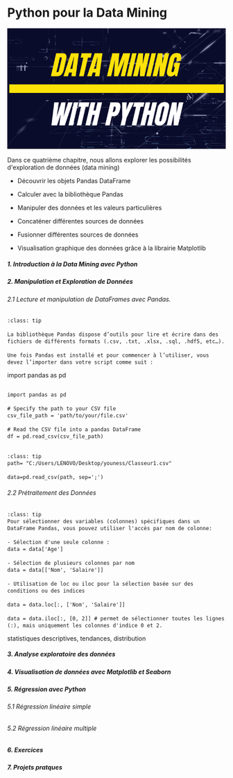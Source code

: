 # Python pour la Data Mining 

![Drag Racing](datamining.png)


Dans ce quatrième chapitre, nous allons explorer les possibilités d'exploration de données (data mining)

- Découvrir les objets Pandas DataFrame

- Calculer avec la bibliothèque Pandas

- Manipuler des données et les valeurs particulières

- Concaténer différentes sources de données

- Fusionner différentes sources de données

- Visualisation graphique des données grâce à la librairie Matplotlib

##### 1. Introduction à la Data Mining avec Python

##### 2.  Manipulation et Exploration de Données

###### 2.1 Lecture et manipulation de DataFrames avec Pandas.

```{admonition} <font color='blue'>Pandas</font>
:class: tip

La bibliothèque Pandas dispose d’outils pour lire et écrire dans des fichiers de différents formats (.csv, .txt, .xlsx, .sql, .hdf5, etc…).

Une fois Pandas est installé et pour commencer à l’utiliser, vous devez l’importer dans votre script comme suit :

```
import pandas as pd
```
```

```
import pandas as pd

# Specify the path to your CSV file
csv_file_path = 'path/to/your/file.csv'

# Read the CSV file into a pandas DataFrame
df = pd.read_csv(csv_file_path)


```

```{admonition} Exemple
:class: tip
path= "C:/Users/LENOVO/Desktop/youness/Classeur1.csv"

data=pd.read_csv(path, sep=';')
```

###### 2.2 Prétraitement des Données


```{admonition} Sélection des données
:class: tip
Pour sélectionner des variables (colonnes) spécifiques dans un DataFrame Pandas, vous pouvez utiliser l'accès par nom de colonne:

- Sélection d'une seule colonne :
data = data['Age']

- Sélection de plusieurs colonnes par nom
data = data[['Nom', 'Salaire']]

- Utilisation de loc ou iloc pour la sélection basée sur des conditions ou des indices

data = data.loc[:, ['Nom', 'Salaire']]

data = data.iloc[:, [0, 2]] # permet de sélectionner toutes les lignes (:), mais uniquement les colonnes d'indice 0 et 2.

```


statistiques descriptives, tendances, distribution

##### 3.  Analyse exploratoire des données 

##### 4. Visualisation de données avec Matplotlib et Seaborn

##### 5. Régression avec Python

###### 5.1 Régression linéaire simple

###### 5.2 Régression linéaire multiple

##### 6. Exercices

##### 7. Projets pratques




